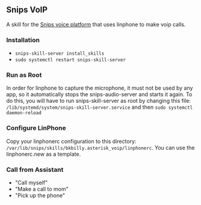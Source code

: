 ## Snips VoIP
A skill for the [Snips voice platform](http://snips.ai) that uses linphone to make voip calls.

### Installation
  - `snips-skill-server install_skills`
  - `sudo systemctl restart snips-skill-server`

### Run as Root
In order for linphone to capture the microphone, it must not be used by any app, so it automatically stops the snips-audio-server and starts it again.
To do this, you will have to run snips-skill-server as root by changing this file: `/lib/systemd/system/snips-skill-server.service` and then `sudo systemctl daemon-reload`


### Configure LinPhone
Copy your linphonerc configuration to this directory: `/var/lib/snips/skills/bkbilly.asterisk_voip/linphonerc`.
You can use the linphonerc.new as a template.

### Call from Assistant
  - "Call myself"
  - "Make a call to mom"
  - "Pick up the phone"

